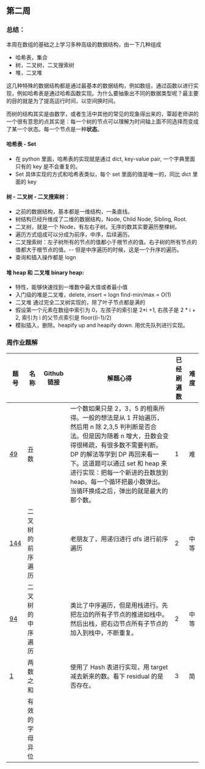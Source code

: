 ## 第二周

### 总结：

本周在数组的基础之上学习多种高级的数据结构，由一下几种组成

-   哈希表，集合
-   树，二叉树，二叉搜索树
-   堆，二叉堆

这几种特殊的数据结构都是通过最基本的数据结构，例如数组，通过函数以进行实现，例如哈希表是通过哈希函数实现。为什么要抽象出不同的数据类型呢？最主要的目的就是为了提高运行时间，以空间换时间。

而树的结构其实是由数学，或者生活中其他的常见的现象得出来的，覃超老师讲的一个很有意思的点其实是：每一个树的节点可以理解为时间轴上面不同选择而变成了某一个状态。每一个节点是一种**状态**。

#### 哈希表 - Set

-   在 python 里面，哈希表的实现就是通过 dict, key-value pair, 一个字典里面只有的 key 是不会重复的。
-   Set 具体实现的方式和哈希表类似，每个 set 里面的值是唯一的，同比 dict 里面的 key

#### 树 - 二叉树 - 二叉搜索树：

-   之前的数据结构，基本都是一维结构，一条直线。
-   树结构已经升维成了二维的数据结构，Node, Child Node, Sibling, Root.
-   二叉树，就是一个 Node，有左右子树。无序的数其实要遍历整棵树。
-   遍历方式组成可以分成为前序，中序，后续遍历。
-   二叉搜索树：左子树所有的节点的值都小于根节点的值。右子树的所有节点的值都大于根节点的值。-- 但是中序遍历的时候，这是一个升序的遍历。
-   查询和插入操作都是 logn

#### 堆 heap 和 二叉堆 binary heap:

-   特性，能够快速找到一堆数中最大值或者最小值
-   入门级的堆是二叉堆，delete, insert = logn find-min/max = O(1)
-   二叉堆 通过完全二叉树实现的，除了叶子节点都是满的
-   假设第一个元素在数组中索引为 0，左孩子的索引是 2*i +1, 右孩子是 2 * i + 2, 索引为 i 的父节点索引是 floor((i-1)/2)
-   模拟插入，删除。heapify up and heapify down. 用优先队列进行实现。

### 周作业题解

| 题号                                                                    | 名称             | Github 链接 | 解题心得                                                                                                                                                                                                                                                                                                                         | 已经刷遍数 | 难度 |
| ----------------------------------------------------------------------- | ---------------- | ----------- | -------------------------------------------------------------------------------------------------------------------------------------------------------------------------------------------------------------------------------------------------------------------------------------------------------------------------------- | ---------- | ---- |
| [49](https://leetcode-cn.com/problems/chou-shu-lcof/)                   | 丑数             |             | 一个数如果只是 2，3，5 的相乘所得。一般的想法是从 1 开始遍历，然后用 n 除 2,3,5 判判断是否合法。但是因为随着 n 增大，丑数会变得很稀疏，有很多数不需要判断。DP 的解法等学到 DP 再回来看一下。这道题可以通过 set 和 heap 来进行实现：把每一个新进的丑数放到 heap。每一个循环把最小数弹出。当循环换成之后，弹出的就是最大的那个数。 | 1          | 难   |
| [144](https://leetcode-cn.com/problems/binary-tree-preorder-traversal/) | 二叉树的前序遍历 |             | 老朋友了，用递归进行 dfs 进行前序遍历                                                                                                                                                                                                                                                                                            | 2          | 中等 |
| [94](https://leetcode-cn.com/problems/two-sum/)                         | 二叉树的中序遍历 |             | 类比了中序遍历，但是用栈进行。先把左边的所有子节点的推进如栈中。然后出栈，把右边节点所有子节点的加入到栈中，不断重复。                                                                                                                                                                                                           | 2          | 中等 |
| [1](https://leetcode-cn.com/problems/plus-one/)                         | 两数之和         |             | 使用了 Hash 表进行实现，用 target 减去新来的数。看下 residual 的是否存在。                                                                                                                                                                                                                                                       | 3          | 简   |
|                                                                         | 有效的字母异位   |             |                                                                                                                                                                                                                                                                                                                                  |            |      |
